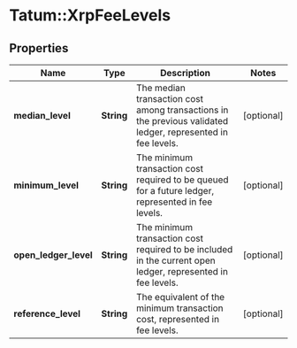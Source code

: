 # Tatum::XrpFeeLevels

## Properties
Name | Type | Description | Notes
------------ | ------------- | ------------- | -------------
**median_level** | **String** | The median transaction cost among transactions in the previous validated ledger, represented in fee levels. | [optional] 
**minimum_level** | **String** | The minimum transaction cost required to be queued for a future ledger, represented in fee levels. | [optional] 
**open_ledger_level** | **String** | The minimum transaction cost required to be included in the current open ledger, represented in fee levels. | [optional] 
**reference_level** | **String** | The equivalent of the minimum transaction cost, represented in fee levels. | [optional] 

